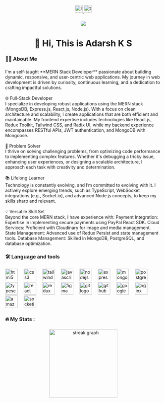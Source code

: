 <div align="center">
  <a href="www.linkedin.com/in/adarsh-k-s-aa8048251" target="_blank">
    <img src="https://img.shields.io/static/v1?message=LinkedIn&logo=linkedin&label=&color=0077B5&logoColor=white&labelColor=&style=for-the-badge" height="25" alt="linkedin logo"  />
  </a>
  <a href="https://x.com/AdarshKS__?t=ZZ1I-E41P0ezBrzcpG-JxQ&s=09" target="_blank">
    <img src="https://img.shields.io/static/v1?message=Twitter&logo=twitter&label=&color=1DA1F2&logoColor=white&labelColor=&style=for-the-badge" height="25" alt="twitter logo"  />
  </a>
</div>

###

<div align="center">
  <img src="https://visitor-badge.laobi.icu/badge?page_id=adarshstillalive.adarshstillalive&"  />
</div>

###

<h1 align="center">👋 Hi, This is Adarsh K S</h1>

###

<h3 align="left">👩‍💻  About Me</h3>

###

<p align="left"> I'm a self-taught **MERN Stack Developer** passionate about building dynamic, responsive, and user-centric web applications. My journey in web development is driven by curiosity, continuous learning, and a dedication to crafting impactful solutions.
<br><br>🌐 Full-Stack Developer<br> I specialize in developing robust applications using the MERN stack (MongoDB, Express.js, React.js, Node.js). With a focus on clean architecture and scalability, I create applications that are both efficient and maintainable. My frontend expertise includes technologies like React.js, Redux Toolkit, Tailwind CSS, and Radix UI, while my backend experience encompasses RESTful APIs, JWT authentication, and MongoDB with Mongoose.
<br><br>🧩 Problem Solver<br> I thrive on solving challenging problems, from optimizing code performance to implementing complex features. Whether it's debugging a tricky issue, enhancing user experiences, or designing a scalable architecture, I approach each task with creativity and determination.
<br><br>📚 Lifelong Learner<br> Technology is constantly evolving, and I’m committed to evolving with it. I actively explore emerging trends, such as TypeScript, WebSocket integrations (e.g., Socket.io), and advanced Node.js concepts, to keep my skills sharp and relevant.
<br><br>💡 Versatile Skill Set<br> Beyond the core MERN stack, I have experience with:
Payment Integration: Expertise in implementing secure payments using PayPal React SDK.
Cloud Services: Proficient with Cloudinary for image and media management.
State Management: Advanced use of Redux Persist and state management tools.
Database Management: Skilled in MongoDB, PostgreSQL, and database optimization.
</p>

<h3 align="left">🛠 Language and tools</h3>

###

<div align="left">
  <img src="https://cdn.jsdelivr.net/gh/devicons/devicon/icons/html5/html5-original.svg" height="40" alt="html5 logo"  />
  <img width="12" />
  <img src="https://cdn.jsdelivr.net/gh/devicons/devicon/icons/css3/css3-original.svg" height="40" alt="css3 logo"  />
  <img width="12" />
  <img src="https://cdn.jsdelivr.net/gh/devicons/devicon/icons/tailwindcss/tailwindcss-original-wordmark.svg" height="40" alt="tailwindcss logo"  />
  <img width="12" />
  <img src="https://cdn.jsdelivr.net/gh/devicons/devicon/icons/javascript/javascript-original.svg" height="40" alt="javascript logo"  />
  <img width="12" />
  <img src="https://cdn.jsdelivr.net/gh/devicons/devicon/icons/nodejs/nodejs-original.svg" height="40" alt="nodejs logo"  />
  <img width="12" />
  <img src="https://cdn.jsdelivr.net/gh/devicons/devicon/icons/express/express-original.svg" height="40" alt="express logo"  />
  <img width="12" />
  <img src="https://cdn.jsdelivr.net/gh/devicons/devicon/icons/mongodb/mongodb-original.svg" height="40" alt="mongodb logo"  />
  <img width="12" />
  <img src="https://cdn.jsdelivr.net/gh/devicons/devicon/icons/postgresql/postgresql-original.svg" height="40" alt="postgresql logo"  />
  <img width="12" />
  <img src="https://cdn.jsdelivr.net/gh/devicons/devicon/icons/typescript/typescript-original.svg" height="40" alt="typescript logo"  />
  <img width="12" />
  <img src="https://cdn.jsdelivr.net/gh/devicons/devicon/icons/react/react-original.svg" height="40" alt="react logo"  />
  <img width="12" />
  <img src="https://cdn.jsdelivr.net/gh/devicons/devicon/icons/redux/redux-original.svg" height="40" alt="redux logo"  />
  <img width="12" />
  <img src="https://cdn.jsdelivr.net/gh/devicons/devicon/icons/figma/figma-original.svg" height="40" alt="figma logo"  />
  <img width="12" />
  <img src="https://cdn.jsdelivr.net/gh/devicons/devicon/icons/git/git-original.svg" height="40" alt="git logo"  />
  <img width="12" />
  <img src="https://cdn.jsdelivr.net/gh/devicons/devicon/icons/github/github-original.svg" height="40" alt="github logo"  />
  <img width="12" />
  <img src="https://cdn.jsdelivr.net/gh/devicons/devicon/icons/googlecloud/googlecloud-original.svg" height="40" alt="googlecloud logo"  />
  <img width="12" />
  <img src="https://cdn.jsdelivr.net/gh/devicons/devicon/icons/nginx/nginx-original.svg" height="40" alt="nginx logo"  />
  <img width="12" />
  <img src="https://cdn.jsdelivr.net/gh/devicons/devicon/icons/amazonwebservices/amazonwebservices-line-wordmark.svg" height="40" alt="amazonwebservices logo"  />
  <img width="12" />
  <img src="https://cdn.jsdelivr.net/gh/devicons/devicon/icons/socketio/socketio-original.svg" height="40" alt="socketio logo"  />
</div>

###

<h3 align="left">🔥   My Stats :</h3>

###

<div align="center">
  <img src="https://streak-stats.demolab.com?user=adarshstillalive&locale=en&mode=daily&theme=dark&hide_border=false&border_radius=5&order=3" height="220" alt="streak graph"  />
</div>

###
